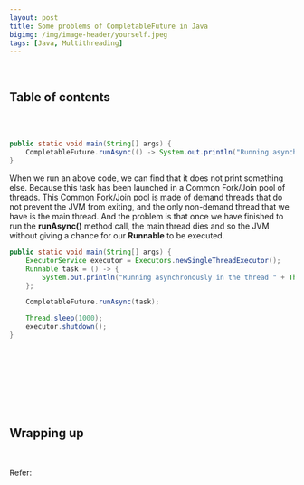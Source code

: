 ```yaml
---
layout: post
title: Some problems of CompletableFuture in Java
bigimg: /img/image-header/yourself.jpeg
tags: [Java, Multithreading]
---
```





<br>

## Table of contents





<br>

## 

```java
public static void main(String[] args) {
    CompletableFuture.runAsync(() -> System.out.println("Running asynchronously."));
}
```

When we run an above code, we can find that it does not print something else. Because this task has been launched in a Common Fork/Join pool of threads. This Common Fork/Join pool is made of demand threads that do not prevent the JVM from exiting, and the only non-demand thread that we have is the main thread. And the problem is that once we have finished to run the **runAsync()** method call, the main thread dies and so the JVM without giving a chance for our **Runnable** to be executed.

```java
public static void main(String[] args) {
    ExecutorService executor = Executors.newSingleThreadExecutor();
    Runnable task = () -> {
        System.out.println("Running asynchronously in the thread " + Thread.getCurrentThread().getName());
    };

    CompletableFuture.runAsync(task);

    Thread.sleep(1000);
    executor.shutdown();
}
```


<br>

## 






<br>

## 





<br>

## Wrapping up




<br>

Refer:

